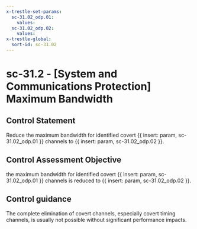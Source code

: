 ```yaml
---
x-trestle-set-params:
  sc-31.02_odp.01:
    values:
  sc-31.02_odp.02:
    values:
x-trestle-global:
  sort-id: sc-31.02
---
```


# sc-31.2 - \[System and Communications Protection\] Maximum Bandwidth

## Control Statement

Reduce the maximum bandwidth for identified covert {{ insert: param, sc-31.02_odp.01 }} channels to {{ insert: param, sc-31.02_odp.02 }}.

## Control Assessment Objective

the maximum bandwidth for identified covert {{ insert: param, sc-31.02_odp.01 }} channels is reduced to {{ insert: param, sc-31.02_odp.02 }}.

## Control guidance

The complete elimination of covert channels, especially covert timing channels, is usually not possible without significant performance impacts.
